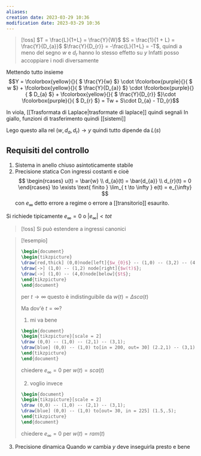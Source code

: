 ```yaml
---
aliases: 
creation date: 2023-03-29 10:36
modification date: 2023-03-29 10:36
---
```


>[!oss]
>$T = \frac{L}{1+L} = \frac{Y}{W}$
>$S = \frac{1}{1 + L} = \frac{Y}{D_{a}}$
>$\frac{Y}{D_{r}} = -\frac{L}{1+L} = -T$, quindi a meno del segno $w$ e $d_{r}$ hanno lo stesso effetto su $y$
>Infatti posso accoppiare i nodi diversamente


Mettendo tutto insieme
$$Y = \fcolorbox{yellow}{}{ $ \frac{Y}{w} $} \cdot \fcolorbox{purple}{}{ $ w $} + \fcolorbox{yellow}{}{ $ \frac{Y}{D_{a}} $} \cdot \fcolorbox{purple}{}{ $ D_{a} $} + \fcolorbox{yellow}{}{ $ \frac{Y}{D_{r}} $}\cdot \fcolorbox{purple}{}{ $ D_{r} $} = Tw + S\cdot D_{a} - TD_{r}$$

In viola, [[Trasformata di Laplace|trasformate di laplace]] quindi segnali
In giallo, funzioni di trasferimento quindi [[sistemi]]


Lego questo alla rel $(w,d_{a},d_{r}) \to y$
quindi tutto dipende da $L(s)$


## Requisiti del controllo
1. Sistema in anello chiuso asintoticamente stabile
2. Precisione statica
   Con ingressi costanti e cioè 
   $$ \begin{rcases}
u(t) = \bar{w} \\
d_{a}(t) = \bar{d_{a}} \\
d_{r}(t) = 0
\end{rcases} \to \exists \text{ finito } \lim_{ t \to \infty } e(t) = e_{\infty} $$
con $e_{\infty}$ detto errore a regime o errore a [[transitorio]] esaurito.

Si richiede tipicamente $e_{\infty} = 0$ o $|e_{\infty}| < tot$

>[!oss]
>Si può estendere a ingressi canonici


>[!esempio]
> ```tikz
>\begin{document}
>\begin{tikzpicture}
>\draw[red,thick] (0,0)node[left]{$w_{0}$} -- (1,0) -- (3,2) -- (4,2)node[right]{$\Delta$};
>\draw[->] (1,0) -- (1,2) node[right]{$w(t)$};
>\draw[->] (1,0) -- (4,0)node[below]{$t$};
>\end{tikzpicture}
>\end{document}
>```
>per $t \to \infty$ questo è indistinguibile da $w(t) = \Delta sca(t)$
>
>Ma dov'è $t = \infty$?
>1. mi va bene 
>   ```tikz
>\begin{document}
>\begin{tikzpicture}[scale = 2]
>\draw (0,0) -- (1,0) -- (2,1) -- (3,1);
>\draw[blue] (0,0) -- (1,0) to[in = 200, out= 30] (2.2,1) -- (3,1);
>\end{tikzpicture}
>\end{document}
>```
>chiedere $e_{\infty} = 0$ per $w(t) = sca(t)$
>
>2. voglio invece
>   ```tikz
>\begin{document}
>\begin{tikzpicture}[scale = 2]
>\draw (0,0) -- (1,0) -- (2,1) -- (3,1);
>\draw[blue] (0,0) -- (1,0) to[out= 30, in = 225] (1.5,.5);
>\end{tikzpicture}
>\end{document}
>```
>chiedere $e_{\infty} = 0$ per $w(t) = ram(t)$

3. Precisione dinamica
Quando $w$ cambia $y$ deve inseguirla presto e bene